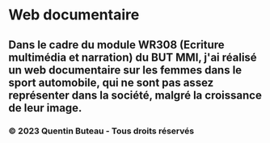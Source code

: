 # Web documentaire
## Dans le cadre du module WR308 (Ecriture multimédia et narration) du BUT MMI, j'ai réalisé un web documentaire sur les femmes dans le sport automobile, qui ne sont pas assez représenter dans la société, malgré la croissance de leur image.
### © 2023 Quentin Buteau - Tous droits réservés
